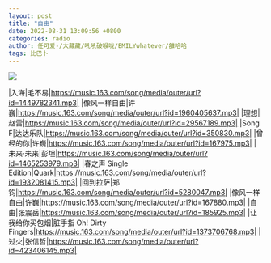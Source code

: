 ```yaml
---
layout: post
title: "自由"
date: 2022-08-31 13:09:56 +0800
categories: radio
author: 任可爱-/大藏藏/吼吼破喉咙/EMILYwhatever/雒哈哈
tags: 比巴卜
---
```

![]({{site.baseurl}}/images/cover_20220831.jpg)

|入海|毛不易|https://music.163.com/song/media/outer/url?id=1449782341.mp3|
|像风一样自由|许巍|https://music.163.com/song/media/outer/url?id=1960405637.mp3|
|理想|赵雷|https://music.163.com/song/media/outer/url?id=29567189.mp3|
|Song F|达达乐队|https://music.163.com/song/media/outer/url?id=350830.mp3|
|曾经的你|许巍|https://music.163.com/song/media/outer/url?id=167975.mp3|
|未来·未来|彭坦|https://music.163.com/song/media/outer/url?id=1465253979.mp3|
|春之声 Single Edition|Quark|https://music.163.com/song/media/outer/url?id=1932081415.mp3|
|回到拉萨|郑钧|https://music.163.com/song/media/outer/url?id=5280047.mp3|
|像风一样自由|许巍|https://music.163.com/song/media/outer/url?id=167880.mp3|
|自由|张震岳|https://music.163.com/song/media/outer/url?id=185925.mp3|
|让我给你买包烟|脏手指 Oh! Dirty Fingers|https://music.163.com/song/media/outer/url?id=1373706768.mp3|
|过火|张信哲|https://music.163.com/song/media/outer/url?id=423406145.mp3|

